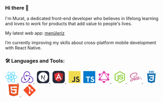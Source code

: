 ### Hi there 👋

I'm Murat, a dedicated front-end developer who believes in lifelong learning and loves to work for products that add value to people's lives.

My latest web app: [menüleriz](https://www.menuleriz.com/en)

I’m currently improving my skills about cross-platform mobile development with React Native.


### :hammer_and_wrench: Languages and Tools:

<div>
<a href="https://reactjs.org/" target="_blank">
  <img src="https://github.com/devicons/devicon/blob/master/icons/react/react-original.svg" title="React" alt="React" width="40" height="40"/>
</a>&nbsp;
<a href="https://redux.js.org/" target="_blank">
  <img src="https://github.com/devicons/devicon/blob/master/icons/redux/redux-original.svg" title="Redux" alt="Redux" width="40" height="40"/>
</a>&nbsp;
<a href="https://nextjs.org/" target="_blank">
  <img src="https://github.com/tandpfun/skill-icons/blob/main/icons/NextJS-Dark.svg" title="Next.JS" alt="Next.JS" width="40" height="40"/>
</a>&nbsp;
<a href="https://angular.io/" target="_blank">
  <img src="https://github.com/tandpfun/skill-icons/blob/main/icons/Angular-Dark.svg" title="Angular" alt="Angular" width="40" height="40"/>
</a>&nbsp;
<a href="https://developer.mozilla.org/en-US/docs/Web/JavaScript" target="_blank">
  <img src="https://github.com/devicons/devicon/blob/master/icons/javascript/javascript-original.svg" title="JavaScript" alt="JavaScript" width="40" height="40"/></a>&nbsp;
<a href="https://www.typescriptlang.org/" target="_blank">
  <img src="https://github.com/devicons/devicon/blob/master/icons/typescript/typescript-original.svg" title="TypeScript" alt="TypeScript" width="40" height="40"/></a>&nbsp;
<a href="https://graphql.org/" target="_blank">
  <img src="https://github.com/devicons/devicon/blob/master/icons/graphql/graphql-plain.svg"  title="GraphQL" alt="GraphQL" width="40" height="40"/>
</a>&nbsp;
<a href="https://nodejs.org/en/" target="_blank">
  <img src="https://github.com/devicons/devicon/blob/master/icons/nodejs/nodejs-original.svg" title="Node.js" alt="Node.js" width="40" height="40"/>
</a>&nbsp;
<a href="https://sass-lang.com/" target="_blank">
  <img src="https://github.com/devicons/devicon/blob/master/icons/sass/sass-original.svg"  title="Sass" alt="Sass" width="40" height="40"/>
</a>&nbsp;
<a href="https://www.w3schools.com/css/" target="_blank">
  <img src="https://github.com/devicons/devicon/blob/master/icons/css3/css3-plain-wordmark.svg"  title="CSS3" alt="CSS" width="40" height="40"/>
</a>&nbsp;
<a href="https://www.w3.org/html/" target="_blank">
  <img src="https://github.com/devicons/devicon/blob/master/icons/html5/html5-original.svg" title="HTML5" alt="HTML" width="40" height="40"/>
</a>&nbsp;
<a href="https://git-scm.com/" target="_blank">
  <img src="https://github.com/devicons/devicon/blob/master/icons/git/git-original.svg" title="Git" **alt="Git" width="40" height="40"/>
</a>
</div>

<!--
**muratyayla26/muratyayla26** is a ✨ _special_ ✨ repository because its `README.md` (this file) appears on your GitHub profile.

Here are some ideas to get you started:

- 🔭 I’m currently working on ...
- 🌱 I’m currently learning ...
- 👯 I’m looking to collaborate on ...
- 🤔 I’m looking for help with ...
- 💬 Ask me about ...
- 📫 How to reach me: ...
- 😄 Pronouns: ...
- ⚡ Fun fact: ...
-->
